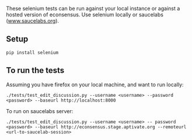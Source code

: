 These selenium tests can be run against your local instance or against a hosted
version of econsensus. Use selenium locally or saucelabs (www.saucelabs.org).

Setup
-----

    pip install selenium

To run the tests
----------------
Assuming you have firefox on your local machine, and want to run locally:

    ./tests/test_edit_discussion.py --username <username> --password <password> --baseurl http://localhost:8000

To run on saucelabs server:

    ./tests/test_edit_discussion.py --username <username> -- password <password> --baseurl http://econsensus.stage.aptivate.org --remoteurl <url-to-saucelab-session>  
